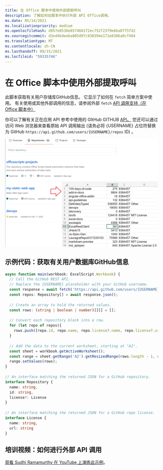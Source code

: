 ```yaml
---
title: 在 Office 脚本中使用外部提取呼叫
description: 了解如何在脚本中执行外部 API Office调用。
ms.date: 05/14/2021
ms.localizationpriority: medium
ms.openlocfilehash: d957e0536e8574681f2ec752f23f9e6ba07f5fd2
ms.sourcegitcommit: d3ed4bdeeba805d97c930394e172e8306a0cf484
ms.translationtype: MT
ms.contentlocale: zh-CN
ms.lasthandoff: 09/15/2021
ms.locfileid: "59335746"
---
```

# <a name="use-external-fetch-calls-in-office-scripts"></a>在 Office 脚本中使用外部提取呼叫

此脚本获取有关用户存储库GitHub信息。 它显示了如何在 `fetch` 简单方案中使用。 有关使用或其他外部调用的信息，请参阅外部 `fetch` [API 调用支持（在 Office 脚本中）](../../develop/external-calls.md)

你可以了解有关正在应用 API 参考中使用的 GItHub GITHUB [API。](https://docs.github.com/rest/reference/repos#list-repositories-for-a-user) 您还可以通过访问 Web 浏览器来查看原始 API 调用输出 (请务必将 {USERNAME} 占位符替换为 GitHub `https://api.github.com/users/{USERNAME}/repos` ID) 。

![获取存储库信息示例](../../images/git.png)

## <a name="sample-code-get-basic-information-about-users-github-repositories"></a>示例代码：获取有关用户数据库GitHub信息

```TypeScript
async function main(workbook: ExcelScript.Workbook) {
  // Call the GitHub REST API.
  // Replace the {USERNAME} placeholder with your GitHub username.
  const response = await fetch('https://api.github.com/users/{USERNAME}/repos');
  const repos: Repository[] = await response.json();
  
  // Create an array to hold the returned values.
  const rows: (string | boolean | number)[][] = [];

  // Convert each repository block into a row.
  for (let repo of repos){ 
    rows.push([repo.id, repo.name, repo.license?.name, repo.license?.url])
  }

  // Add the data to the current worksheet, starting at "A2".
  const sheet = workbook.getActiveWorksheet();
  const range = sheet.getRange('A2').getResizedRange(rows.length - 1, rows[0].length - 1);
  range.setValues(rows);
}

// An interface matching the returned JSON for a GitHub repository.
interface Repository {
  name: string,
  id: string,
  license?: License 
}

// An interface matching the returned JSON for a GitHub repo license.
interface License {
  name: string,
  url: string
}
```

## <a name="training-video-how-to-make-external-api-calls"></a>培训视频：如何进行外部 API 调用

[观看 Sudhi Ramamurthy 在 YouTube 上演练此示例](https://youtu.be/fulP29J418E)。
